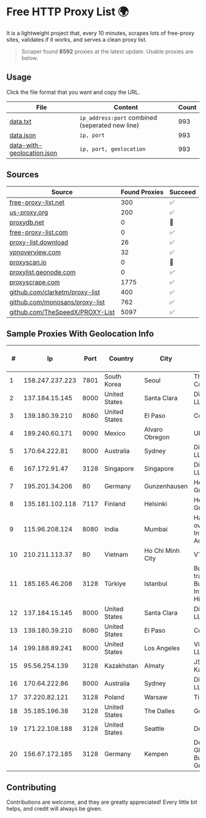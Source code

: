 
# Free HTTP Proxy List 🌍

It is a lightweight project that, every 10 minutes, scrapes lots of free-proxy sites, validates if it works, and serves a clean proxy list.


> Scraper found **8592** proxies at the latest update. Usable proxies are below.

## Usage

Click the file format that you want and copy the URL.


|File|Content|Count|
|----|-------|-----|
|[data.txt](https://raw.githubusercontent.com/themiralay/Proxy-List-World/master/data.txt)|`ip_address:port` combined (seperated new line)|993|
|[data.json](https://raw.githubusercontent.com/themiralay/Proxy-List-World/master/data.json)|`ip, port`|993|
|[data-with-geolocation.json](https://raw.githubusercontent.com/themiralay/Proxy-List-World/master/data-with-geolocation.json)|`ip, port, geolocation`|993|

## Sources

|Source|Found Proxies|Succeed|
|------|-------------|-------|
|[free-proxy-list.net](https://free-proxy-list.net)|300|✅|
|[us-proxy.org](https://www.us-proxy.org)|200|✅|
|[proxydb.net](http://proxydb.net)|0|🚫|
|[free-proxy-list.com](https://free-proxy-list.com/?page=&port=&type%5B%5D=http&type%5B%5D=https&up_time=0&search=Search)|0|✅|
|[proxy-list.download](https://www.proxy-list.download/HTTP)|26|✅|
|[vpnoverview.com](https://vpnoverview.com/privacy/anonymous-browsing/free-proxy-servers)|32|✅|
|[proxyscan.io](https://www.proxyscan.io)|0|🚫|
|[proxylist.geonode.com](https://proxylist.geonode.com/api/proxy-list?limit=300&page=1&sort_by=lastChecked&sort_type=desc&protocols=http,https)|0|✅|
|[proxyscrape.com](https://api.proxyscrape.com/v2/?request=displayproxies&protocol=http&timeout=10000&country=all&ssl=all&anonymity=all)|1775|✅|
|[github.com/clarketm/proxy-list](https://raw.githubusercontent.com/clarketm/proxy-list/master/proxy-list-raw.txt)|400|✅|
|[github.com/monosans/proxy-list](https://raw.githubusercontent.com/monosans/proxy-list/main/proxies/http.txt)|762|✅|
|[github.com/TheSpeedX/PROXY-List](https://raw.githubusercontent.com/TheSpeedX/PROXY-List/master/http.txt)|5097|✅|


## Sample Proxies With Geolocation Info

|#|Ip|Port|Country|City|Internet Service Provider|
|-|--|----|-------|----|-------------------------|
|1|158.247.237.223|7801|South Korea|Seoul|The Constant Company, LLC|
|2|137.184.15.145|8000|United States|Santa Clara|DigitalOcean, LLC|
|3|139.180.39.210|8080|United States|El Paso|Conterra|
|4|189.240.60.171|9090|Mexico|Alvaro Obregon|UNINET|
|5|170.64.222.81|8000|Australia|Sydney|DigitalOcean, LLC|
|6|167.172.91.47|3128|Singapore|Singapore|DigitalOcean, LLC|
|7|195.201.34.206|80|Germany|Gunzenhausen|Hetzner Online GmbH|
|8|135.181.102.118|7117|Finland|Helsinki|Hetzner Online GmbH|
|9|115.96.208.124|8080|India|Mumbai|Hathway IP over Cable Internet Access|
|10|210.211.113.37|80|Vietnam|Ho Chi Minh City|VTDC|
|11|185.165.46.208|3128|Türkiye|Istanbul|Burak Buylu trading as BurtiNET Internet Hizmetleri|
|12|137.184.15.145|8000|United States|Santa Clara|DigitalOcean, LLC|
|13|139.180.39.210|8080|United States|El Paso|Conterra|
|14|199.188.89.241|8000|United States|Los Angeles|Vivid-hosting LLC|
|15|95.56.254.139|3128|Kazakhstan|Almaty|JSC Kazakhtelecom|
|16|170.64.222.86|8000|Australia|Sydney|DigitalOcean, LLC|
|17|37.220.82.121|3128|Poland|Warsaw|TimeWeb Ltd.|
|18|35.185.196.38|3128|United States|The Dalles|Google LLC|
|19|171.22.108.188|3128|United States|Seattle|Dedicated.com|
|20|156.67.172.185|3128|Germany|Kempen|Deutsche Glasfaser Business GmbH|



## Contributing

Contributions are welcome, and they are greatly appreciated! Every
little bit helps, and credit will always be given.

